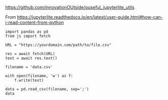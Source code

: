 https://github.com/innovationOUtside/ouseful_jupyterlite_utils

From https://jupyterlite.readthedocs.io/en/latest/user-guide.html#how-can-i-read-content-from-python

```
import pandas as pd
from js import fetch

URL = "https://yourdomain.com/path/to/file.csv"

res = await fetch(URL)
text = await res.text()

filename = 'data.csv'

with open(filename, 'w') as f:
    f.write(text)

data = pd.read_csv(filename, sep=';')
data
```
